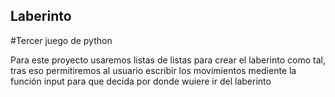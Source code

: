 ## Laberinto
#Tercer juego de python

Para este proyecto usaremos listas de listas para crear el laberinto como tal, tras eso permitiremos al usuario escribir los movimientos mediente la función input para que decida por donde wuiere ir del laberinto
